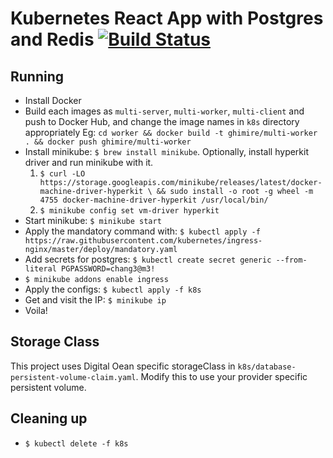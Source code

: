 # Kubernetes React App with Postgres and Redis [![Build Status](https://travis-ci.org/ghimire/multi-k8s.svg?branch=master)](https://travis-ci.org/ghimire/multi-k8s)

## Running
- Install Docker
- Build each images as `multi-server`, `multi-worker`, `multi-client` and push to Docker Hub, and change the image names in `k8s` directory appropriately
  Eg: `cd worker && docker build -t ghimire/multi-worker . && docker push ghimire/multi-worker`
- Install minikube: `$ brew install minikube`.
  Optionally, install hyperkit driver and run minikube with it.
  1. `$ curl -LO https://storage.googleapis.com/minikube/releases/latest/docker-machine-driver-hyperkit \
&& sudo install -o root -g wheel -m 4755 docker-machine-driver-hyperkit /usr/local/bin/`
  2. `$ minikube config set vm-driver hyperkit`
- Start minikube: `$ minikube start`
- Apply the mandatory command with: `$ kubectl apply -f https://raw.githubusercontent.com/kubernetes/ingress-nginx/master/deploy/mandatory.yaml`
- Add secrets for postgres: `$ kubectl create secret generic --from-literal PGPASSWORD=chang3@m3!`
- `$ minikube addons enable ingress`
- Apply the configs: `$ kubectl apply -f k8s`
- Get and visit the IP: `$ minikube ip`
- Voila!

## Storage Class
This project uses Digital Oean specific storageClass in `k8s/database-persistent-volume-claim.yaml`. Modify this to use your provider specific persistent volume.

## Cleaning up
- `$ kubectl delete -f k8s`
